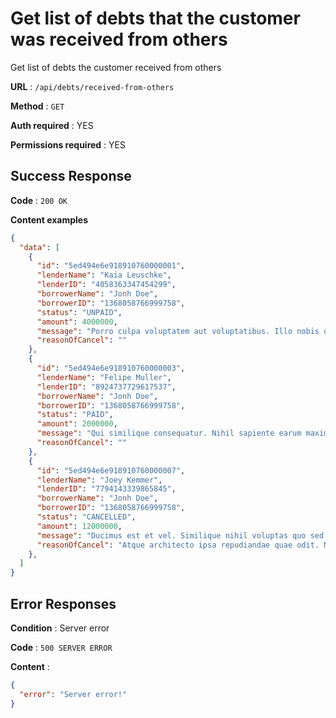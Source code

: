 # Get list of debts that the customer was received from others

Get list of debts the customer received from others

**URL** : `/api/debts/received-from-others`

**Method** : `GET`

**Auth required** : YES

**Permissions required** : YES

## Success Response

**Code** : `200 OK`

**Content examples**

```json
{
  "data": [
    {
      "id": "5ed494e6e918910760000001",
      "lenderName": "Kaia Leuschke",
      "lenderID": "4058363347454299",
      "borrowerName": "Jonh Doe",
      "borrowerID": "1368058766999758",
      "status": "UNPAID",
      "amount": 4000000,
      "message": "Porro culpa voluptatem aut voluptatibus. Illo nobis quam non. Architecto dolorem odit iste. Ex assumenda molestiae dolorem ipsum.",
      "reasonOfCancel": ""
    },
    {
      "id": "5ed494e6e918910760000003",
      "lenderName": "Felipe Muller",
      "lenderID": "8924737729617537",
      "borrowerName": "Jonh Doe",
      "borrowerID": "1368058766999758",
      "status": "PAID",
      "amount": 2000000,
      "message": "Qui similique consequatur. Nihil sapiente earum maxime a facilis veniam tenetur ex molestiae. Ipsa dolorum optio occaecati veritatis in consequatur aut dolorum. Dolorem dolorem beatae provident itaque aut ullam quo. Sed ea et ducimus. Tempore et dolor maiores quia dolor consectetur quas.",
      "reasonOfCancel": ""
    },
    {
      "id": "5ed494e6e918910760000007",
      "lenderName": "Joey Kemmer",
      "lenderID": "7794143339865845",
      "borrowerName": "Jonh Doe",
      "borrowerID": "1368058766999758",
      "status": "CANCELLED",
      "amount": 12000000,
      "message": "Ducimus est et vel. Similique nihil voluptas quo sed similique. Non sit id odit. Vitae recusandae quaerat itaque atque qui esse.",
      "reasonOfCancel": "Atque architecto ipsa repudiandae quae odit. Magni laudantium sapiente ipsum iusto. Ullam veniam veniam ea enim qui adipisci qui modi molestias. Nihil sequi rerum aperiam consequatur laudantium illum. Mollitia nesciunt voluptas. Recusandae ut esse ut animi."
    },
  ]
}
```

## Error Responses

**Condition** : Server error

**Code** : `500 SERVER ERROR`

**Content** : 
```json
{
  "error": "Server error!"
}
```
